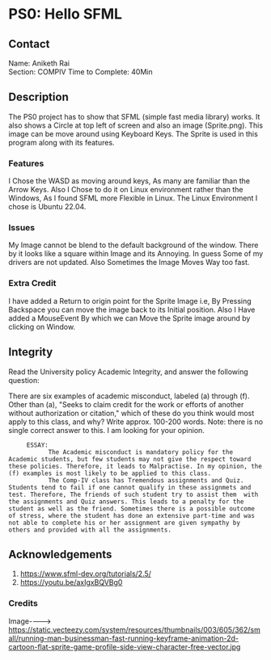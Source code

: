 # PS0: Hello SFML

## Contact
Name: Aniketh Rai	
Section: COMPIV
Time to Complete: 40Min


## Description
The PS0 project has to show that SFML (simple fast media library) works.
It also shows a Circle at top left of screen and also an image (Sprite.png).
This image can be move around using Keyboard Keys.
The Sprite is used in this program along with its features.

### Features
I Chose the WASD as moving around keys, As many are familiar than the Arrow Keys.
Also I Chose to do it on Linux environment rather than the Windows, As I found SFML more Flexible in Linux.
The Linux Environment I chose is Ubuntu 22.04.

### Issues
My Image cannot be blend to the default background of the window. There by it looks like a square within Image and its Annoying. In guess Some of my drivers are not updated.
Also Sometimes the Image Moves Way too fast.

### Extra Credit
I have added a Return to origin point for the Sprite Image i.e, By Pressing Backspace you can move the image back to its
Initial position.
Also I Have added a MouseEvent By which we can Move the Sprite image around by clicking on Window.



## Integrity
Read the University policy Academic Integrity, and answer the following question:

There are six examples of academic misconduct, labeled (a) through (f). Other than (a), "Seeks to claim credit for the work or efforts of another without authorization or citation," which of these do you think would most apply to this class, and why? Write approx. 100-200 words. Note: there is no single correct answer to this. I am looking for your opinion.

         ESSAY:
               The Academic misconduct is mandatory policy for the Academic students, but few students may not give the respect toward these policies. Therefore, it leads to Malpractise. In my opinion, the (f) examples is most likely to be applied to this class.
               The Comp-IV class has Tremendous assignments and Quiz. Students tend to fail if one cannot qualify in these assignmets and test. Therefore, The friends of such student try to assist them  with the assignments and Quiz answers. This leads to a penalty for the student as well as the friend. Sometimes there is a possible outcome of stress, where the student has done an extensive part-time and was not able to complete his or her assignment are given sympathy by others and provided with all the assignments.
               
               
             

## Acknowledgements
1. https://www.sfml-dev.org/tutorials/2.5/
2. https://youtu.be/axIgxBQVBg0

### Credits
Image---->  https://static.vecteezy.com/system/resources/thumbnails/003/605/362/small/running-man-businessman-fast-running-keyframe-animation-2d-cartoon-flat-sprite-game-profile-side-view-character-free-vector.jpg

